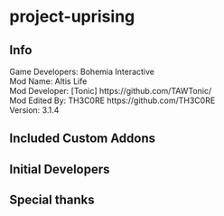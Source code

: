 project-uprising
================

<h2>Info</h2>
Game Developers: Bohemia Interactive<br>
Mod Name: Altis Life<br>
Mod Developer: [Tonic] https://github.com/TAWTonic/<br>
Mod Edited By: TH3C0RE https://github.com/TH3C0RE<br>
Version: 3.1.4<br>
<h2>Included Custom Addons</h2>
<h2>Initial Developers</h2>
<h2>Special thanks</h2>
